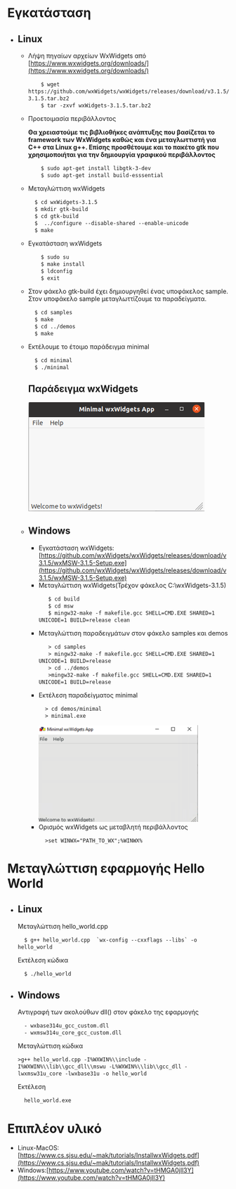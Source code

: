 # Εγκατάσταση

* ## Linux

  * Λήψη πηγαίων αρχείων WxWidgets από [https://www.wxwidgets.org/downloads/](https://www.wxwidgets.org/downloads/)
    
    ```
        $ wget https://github.com/wxWidgets/wxWidgets/releases/download/v3.1.5/wxWidgets-3.1.5.tar.bz2
        $ tar -zxvf wxWidgets-3.1.5.tar.bz2
    ```
  * Προετοιμασία περιβάλλοντος
    
    **Θα χρειαστούμε τις βιβλιοθήκες ανάπτυξης που βασίζεται το framework των WxWidgets καθώς και ένα μεταγλωττιστή για C++ στα Linux g++. Επίσης προσθέτουμε και το πακέτο gtk που χρησιμοποιήται για την δημιουργία γραφικού περιβάλλοντος**
       
    ```
        $ sudo apt-get install libgtk-3-dev
        $ sudo apt-get install build-esssential
    ```
  * Μεταγλώττιση wxWidgets
    ```
      $ cd wxWidgets-3.1.5
      $ mkdir gtk-build
      $ cd gtk-build
      $  ../configure --disable-shared --enable-unicode
      $ make
    ```
  * Εγκατάσταση  wxWidgets
    ```
        $ sudo su
        $ make install
        $ ldconfig
        $ exit
    ```

  * Στον φάκελο gtk-build έχει δημιουργηθεί ένας υποφάκελος sample. Στον υποφάκελο sample μεταγλωττίζουμε τα παραδείγματα.
    ```
      $ cd samples
      $ make
      $ cd ../demos
      $ make
    ```
  * Εκτέλουμε το έτοιμο παράδειγμα minimal
    ```
      $ cd minimal
      $ ./minimal
    ```
    **Παράδειγμα wxWidgets**
    ---
    ![minimal output](https://raw.githubusercontent.com/vasnastos/OOP/main/wxwidgets/rm_resources/minimal.png)
  
  * ## Windows
  
    *  Εγκατάσταση wxWidgets:[https://github.com/wxWidgets/wxWidgets/releases/download/v3.1.5/wxMSW-3.1.5-Setup.exe](https://github.com/wxWidgets/wxWidgets/releases/download/v3.1.5/wxMSW-3.1.5-Setup.exe)
    *  Μεταγλώττιση wxWidgets(Τρέχον φάκελος C:\wxWidgets-3.1.5)
       ```
          $ cd build
          $ cd msw
          $ mingw32-make -f makefile.gcc SHELL=CMD.EXE SHARED=1 UNICODE=1 BUILD=release clean
       ```
    * Μεταγλώττιση παραδειγμάτων στον φάκελο samples και demos
       ```
          > cd samples
          > mingw32-make -f makefile.gcc SHELL=CMD.EXE SHARED=1 UNICODE=1 BUILD=release
          > cd ../demos
          >mingw32-make -f makefile.gcc SHELL=CMD.EXE SHARED=1 UNICODE=1 BUILD=release
       ```
    * Εκτέλεση παραδείγματος minimal
      ```
        > cd demos/minimal
        > minimal.exe
      ```
      ![minimal image](https://raw.githubusercontent.com/vasnastos/OOP/main/wxwidgets/rm_resources/minimal_WIN.png)
    * Ορισμός wxWidgets ως μεταβλητή περιβάλλοντος
      ```
        >set WINWX="PATH_TO_WX";%WINWX%
      ```

# Μεταγλώττιση εφαρμογής Hello World

* ## Linux

    Μεταγλώττιση hello_world.cpp
    ```
      $ g++ hello_world.cpp  `wx-config --cxxflags --libs` -o hello_world
    ```

    Εκτέλεση κώδικα
    ```
      $ ./hello_world
    ```

* ## Windows

  Αντιγραφή των ακολούθων dll() στον φάκελο της εφαρμογής
  ```
    - wxbase314u_gcc_custom.dll
    - wxmsw314u_core_gcc_custom.dll
  ```

  Μεταγλώττιση κώδικα
  ```
  >g++ hello_world.cpp -I%WXWIN%\\include -I%WXWIN%\\lib\\gcc_dll\\mswu -L%WXWIN%\\lib\\gcc_dll -lwxmsw31u_core -lwxbase31u -o hello_world
  ```  

  Εκτέλεση
  ```
    hello_world.exe
  ```

# Επιπλέον υλικό

* Linux-MacOS:[https://www.cs.sjsu.edu/~mak/tutorials/InstallwxWidgets.pdf](https://www.cs.sjsu.edu/~mak/tutorials/InstallwxWidgets.pdf)
* Windows:[https://www.youtube.com/watch?v=tHMGA0jIl3Y](https://www.youtube.com/watch?v=tHMGA0jIl3Y)
